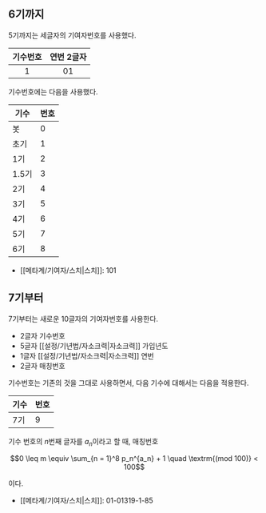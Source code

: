 ## 6기까지
5기까지는 세글자의 기여자번호를 사용했다.

| 기수번호 | 연번 2글자 |
| :--: | :----: |
|  1   |   01   |

기수번호에는 다음을 사용했다.

| 기수   | 번호  |
| ---- | --- |
| 봇    | 0   |
| 초기   | 1   |
| 1기   | 2   |
| 1.5기 | 3   |
| 2기   | 4   |
| 3기   | 5   |
| 4기   | 6   |
| 5기   | 7   |
| 6기   | 8   |


- [[메타계/기여자/스치|스치]]: 101

## 7기부터
7기부터는 새로운 10글자의 기여자번호를 사용한다.

- 2글자 기수번호
- 5글자 [[설정/기년법/자소크력|자소크력]] 가입년도
- 1글자 [[설정/기년법/자소크력|자소크력]] 연번
- 2글자 매칭번호

기수번호는 기존의 것을 그대로 사용하면서, 다음 기수에 대해서는 다음을 적용한다.


| 기수  | 번호  |
| --- | --- |
| 7기  | 9   |


기수 번호의 $n$번째 글자를 $a_n$이라고 할 때, 매칭번호

$$0 \leq m \equiv \sum_{n = 1}^8 p_n^{a_n} + 1 \quad \textrm{(mod 100)} < 100$$

이다.

- [[메타계/기여자/스치|스치]]: 01-01319-1-85